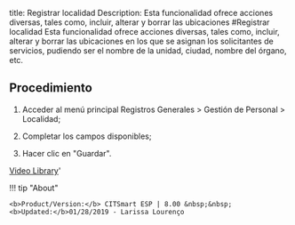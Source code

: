 title:  Registrar localidad 
Description: Esta funcionalidad ofrece acciones diversas, tales como, incluir, alterar y borrar las ubicaciones 
#Registrar localidad
Esta funcionalidad ofrece acciones diversas, tales como, incluir, alterar y borrar las ubicaciones en los que se asignan los solicitantes de servicios, pudiendo ser el nombre de la unidad, ciudad, nombre del órgano, etc.

Procedimiento
-------------

1.  Acceder al menú principal Registros Generales \> Gestión de Personal \>
    Localidad;

2.  Completar los campos disponibles;

3.  Hacer clic en "Guardar".

<i class='fa fa-youtube-play  fa-2x' style='color:#97ce17;vertical-align: middle;'> </i> [Video Library](https://www.youtube.com/playlist?list=PLB5qK2uzf2ROwgzOQev5pGYCVesY4iH8v)'

!!! tip "About"

    <b>Product/Version:</b> CITSmart ESP | 8.00 &nbsp;&nbsp;
    <b>Updated:</b>01/28/2019 - Larissa Lourenço


